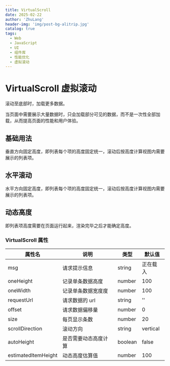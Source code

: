 ```yaml
---
title: VirtualScroll
date: 2025-02-22
author: 'ZhuLang'
header-img: 'img/post-bg-alitrip.jpg'
catalog: true
tags:
  - Web
  - JavaScript
  - UI
  - 组件库
  - 性能优化
  - 虚拟滚动
---
```


# VirtualScroll 虚拟滚动

滚动至底部时，加载更多数据。

当页面中需要展示大量数据时，只会加载部分可见的数据，而不是一次性全部加载，从而提高页面的性能和用户体验。

## 基础用法

垂直方向固定高度，即列表每个项的高度固定统一，滚动后按高度计算视图内需要展示的列表项。

<preview path="../demo/VirtualScroll/Basic.vue" title="基础用法" description="VirtualScroll 组件的基础用法"></preview>

## 水平滚动

水平方向固定高度，即列表每个项的高度固定统一，滚动后按高度计算视图内需要展示的列表项。

<preview path="../demo/VirtualScroll/Vertical.vue" title="水平滚动" description="VirtualScroll 组件的水平滚动"></preview>

## 动态高度

即列表项高度需要在页面运行起来，渲染完毕之后才能确定高度。

<preview path="../demo/VirtualScroll/DynamicHeight.vue" title="动态高度" description="VirtualScroll 组件的动态高度"></preview>

### VirtualScroll 属性

| **属性名**          | **说明**             | **类型** | **默认值** |
| ------------------- | -------------------- | -------- | ---------- |
| msg                 | 请求提示信息         | string   | 正在载入   |
| oneHeight           | 记录单条数据高度     | number   | 100        |
| oneWidth            | 记录单条数据宽度度   | number   | 100        |
| requestUrl          | 请求数据的 url       | string   | ''         |
| offset              | 请求数据偏移量       | number   | 0          |
| size                | 每页显示条数         | number   | 20         |
| scrollDirection     | 滚动方向             | string   | vertical   |
| autoHeight          | 是否需要动态高度计算 | boolean  | false      |
| estimatedItemHeight | 动态高度估算值       | number   | 100        |
